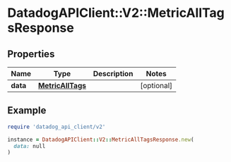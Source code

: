 # DatadogAPIClient::V2::MetricAllTagsResponse

## Properties

| Name | Type | Description | Notes |
| ---- | ---- | ----------- | ----- |
| **data** | [**MetricAllTags**](MetricAllTags.md) |  | [optional] |

## Example

```ruby
require 'datadog_api_client/v2'

instance = DatadogAPIClient::V2::MetricAllTagsResponse.new(
  data: null
)
```

